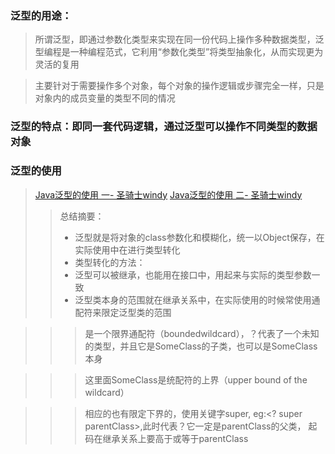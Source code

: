 ### 泛型的用途：
> 所谓泛型，即通过参数化类型来实现在同一份代码上操作多种数据类型，泛型编程是一种编程范式，它利用“参数化类型”将类型抽象化，从而实现更为灵活的复用

> 主要针对于需要操作多个对象，每个对象的操作逻辑或步骤完全一样，只是对象内的成员变量的类型不同的情况

### 泛型的特点：即同一套代码逻辑，通过泛型可以操作不同类型的数据对象

### 泛型的使用
> [Java泛型的使用 一- 圣骑士windy](http://www.cnblogs.com/mengdd/archive/2013/01/21/2869778.html)
> [Java泛型的使用 二- 圣骑士windy](http://www.cnblogs.com/mengdd/archive/2013/01/21/2869861.html#3489228)
> > 总结摘要：
> > * 泛型就是将对象的class参数化和模糊化，统一以Object保存，在实际使用中在进行类型转化
> > * 类型转化的方法：
> > * 泛型可以被继承，也能用在接口中，用起来与实际的类型参数一致
> > * 泛型类本身的范围就在继承关系中，在实际使用的时候常使用通配符来限定泛型类的范围

> > > <? extends SomeClass>是一个限界通配符（boundedwildcard），？代表了一个未知的类型，并且它是SomeClass的子类，也可以是SomeClass本身

> > > 这里面SomeClass是统配符的上界（upper bound of the wildcard）

> > > 相应的也有限定下界的，使用关键字super, eg:<? super parentClass>,此时代表？它一定是parentClass的父类，
起码在继承关系上要高于或等于parentClass


